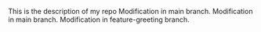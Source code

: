 This is the description of my repo
Modification in main branch.
Modification in main branch.
Modification in feature-greeting branch.
